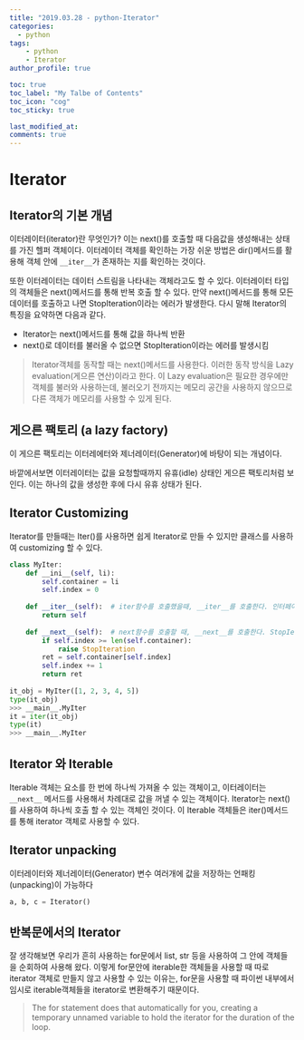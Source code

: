 ```yaml
---
title: "2019.03.28 - python-Iterator"
categories: 
  - python
tags:
    - python
    - Iterator
author_profile: true

toc: true
toc_label: "My Talbe of Contents"
toc_icon: "cog"
toc_sticky: true

last_modified_at:
comments: true
---
```


# Iterator

## Iterator의 기본 개념

이터레이터(iterator)란 무엇인가? 이는 next()를 호출할 때 다음값을 생성해내는 상태를 가진 헬퍼 객체이다. 이터레이터 객체를 확인하는 가장 쉬운 방법은 dir()메서드를 활용해 객체 안에 `__iter__`가 존재하는 지를 확인하는 것이다.

또한 이터레이터는 데이터 스트림을 나타내는 객체라고도 할 수 있다. 이터레이터 타입의 객체들은 next()메서드를 통해 반복 호출 할 수 있다. 만약 next()메서드를 통해 모든 데이터를 호출하고 나면 StopIteration이라는 에러가 발생한다. 다시 말해 Iterator의 특징을 요약하면 다음과 같다.

- Iterator는 next()메서드를 통해 값을 하나씩 반환
- next()로 데이터를 불러올 수 없으면 StopIteration이라는 에러를 발생시킴

> Iterator객체를 동작할 때는 next()메서드를 사용한다. 이러한 동작 방식을 Lazy evaluation(게으른 연산)이라고 한다. 이 Lazy evaluation은 필요한 경우에만 객체를 불러와 사용하는데, 불러오기 전까지는 메모리 공간을 사용하지 않으므로 다른 객체가 메모리를 사용할 수 있게 된다.


## 게으른 팩토리 (a lazy factory)

이 게으른 팩토리는 이터레에터와 제너레이터(Generator)에 바탕이 되는 개념이다. 

바깥에서보면 이터레이터는 값을 요청할때까지 유휴(idle) 상태인 게으른 팩토리처럼 보인다. 이는 하나의 값을 생성한 후에 다시 유휴 상태가 된다.


## Iterator Customizing

Iterator를 만들때는 Iter()를 사용하면 쉽게 Iterator로 만들 수 있지만 클래스를 사용하여 customizing 할 수 있다.

```python
class MyIter:
    def __ini__(self, li):
        self.container = li
        self.index = 0
	
    def __iter__(self):  # iter함수를 호출했을때, __iter__를 호출한다. 인터페이스 역할
        return self
	
    def __next__(self):  # next함수를 호출할 때, __next__를 호출한다. StopIeration에러 조건만 있으면 내용 수정 가능
        if self.index >= len(self.container):
            raise StopIteration
        ret = self.container[self.index]
        self.index += 1
        return ret
    
it_obj = MyIter([1, 2, 3, 4, 5])
type(it_obj)
>>> __main__.MyIter
it = iter(it_obj)
type(it)
>>> __main__.MyIter
```

## Iterator 와 Iterable


Iterable 객체는 요소를 한 번에 하나씩 가져올 수 있는 객체이고, 이터레이터는 `__next__` 메서드를 사용해서 차례대로 값을 꺼낼 수 있는 객체이다. Iterator는 next()를 사용하여 하나씩 호출 할 수 있는 객체인 것이다. 이 Iterable 객체들은 iter()메서드를 통해 iterator 객체로 사용할 수 있다. 

## Iterator unpacking


이터레이터와 제너레이터(Generator) 변수 여러개에 값을 저장하는 언패킹(unpacking)이 가능하다

```python
a, b, c = Iterator()
```


## 반복문에서의 Iterator

잘 생각해보면 우리가 흔히 사용하는 for문에서 list, str 등을 사용하여 그 안에 객체들을 순회하여 사용해 왔다. 이렇게 for문안에 iterable한 객체들을 사용할 때 따로 iterator 객체로 만들지 않고 사용할 수 있는 이유는, for문을 사용할 때 파이썬 내부에서 임시로 iterable객체들을 iterator로 변환해주기 때문이다.

> The for statement does that automatically for you, creating a temporary unnamed variable to hold the iterator for the duration of the loop.



